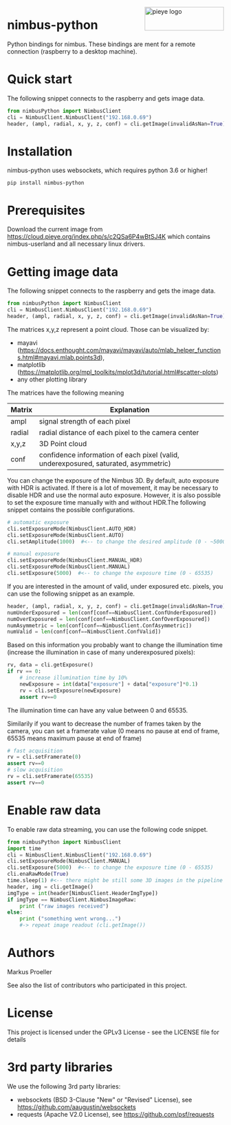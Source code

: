 <img src="./assets/PIEYE_Logo_RGB_POS.png" align="right"
     title="pieye logo" width="184" height="55">

# nimbus-python
Python bindings for nimbus. These bindings are ment for a remote connection (raspberry to a desktop machine).

# Quick start

The following snippet connects to the raspberry and gets image data.

```python
from nimbusPython import NimbusClient
cli = NimbusClient.NimbusClient("192.168.0.69")
header, (ampl, radial, x, y, z, conf) = cli.getImage(invalidAsNan=True)
```

# Installation

nimbus-python uses websockets, which requires python 3.6 or higher!
```
pip install nimbus-python
```

# Prerequisites
Download the current image from https://cloud.pieye.org/index.php/s/c2QSa6P4wBtSJ4K which contains nimbus-userland and all necessary linux drivers.

# Getting image data

The following snippet connects to the raspberry and gets the image data.

```python
from nimbusPython import NimbusClient
cli = NimbusClient.NimbusClient("192.168.0.69")
header, (ampl, radial, x, y, z, conf) = cli.getImage(invalidAsNan=True)
```

The matrices x,y,z represent a point cloud. Those can be visualized by:
- mayavi (https://docs.enthought.com/mayavi/mayavi/auto/mlab_helper_functions.html#mayavi.mlab.points3d),
- matplotlib (https://matplotlib.org/mpl_toolkits/mplot3d/tutorial.html#scatter-plots)
- any other plotting library

The matrices have the following meaning

| Matrix  |  Explanation  |
| ------- | ------------- |
| ampl    | signal strength of each pixel |
| radial  | radial distance of each pixel to the camera center |
| x,y,z   | 3D Point cloud |
| conf    | confidence information of each pixel (valid, underexposured, saturated, asymmetric) |

You can change the exposure of the Nimbus 3D. By default,  auto exposure with HDR is activated. If there is a lot of movement, it may be necessary to disable HDR and use the normal auto exposure. However, it is also possible to set the exposure time manually with and without HDR.The following snippet contains the possible configurations.

```python
# automatic exposure 
cli.setExposureMode(NimbusClient.AUTO_HDR)
cli.setExposureMode(NimbusClient.AUTO)
cli.setAmplitude(1000)  #<-- to change the desired amplitude (0 - ~5000)

# manual exposure 
cli.setExposureMode(NimbusClient.MANUAL_HDR)
cli.setExposureMode(NimbusClient.MANUAL)
cli.setExposure(5000)  #<-- to change the exposure time (0 - 65535)
```

If you are interested in the amount of valid, under exposured etc. pixels, you can use the following snippet as an example.

```python
header, (ampl, radial, x, y, z, conf) = cli.getImage(invalidAsNan=True)
numUnderExposured = len(conf[conf==NimbusClient.ConfUnderExposured])
numOverExposured = len(conf[conf==NimbusClient.ConfOverExposured])
numAsymmetric = len(conf[conf==NimbusClient.ConfAsymmetric])
numValid = len(conf[conf==NimbusClient.ConfValid])
```

Based on this information you probably want to change the illumination time (increase the illumination in case of many underexposured pixels):

```python
rv, data = cli.getExposure()
if rv == 0:
    # increase illumination time by 10%
    newExposure = int(data["exposure"] + data["exposure"]*0.1)
    rv = cli.setExposure(newExposure)
    assert rv==0
```

The illumination time can have any value between 0 and 65535.

Similarily if you want to decrease the number of frames taken by the camera, you can set a framerate value (0 means no pause at end of frame, 65535 means maximum pause at end of frame)
```python
# fast acquisition
rv = cli.setFramerate(0)
assert rv==0
# slow acquisition
rv = cli.setFramerate(65535)
assert rv==0
```

# Enable raw data

To enable raw data streaming, you can use the following code snippet.
```python
from nimbusPython import NimbusClient
import time
cli = NimbusClient.NimbusClient("192.168.0.69")
cli.setExposureMode(NimbusClient.MANUAL)
cli.setExposure(5000)  #<-- to change the exposure time (0 - 65535)
cli.enaRawMode(True)
time.sleep(1) #<-- there might be still some 3D images in the pipeline
header, img = cli.getImage()
imgType = int(header[NimbusClient.HeaderImgType])
if imgType == NimbusClient.NimbusImageRaw:
    print ("raw images received")
else:
    print ("something went wrong...")
    #-> repeat image readout (cli.getImage())
```


# Authors
Markus Proeller

See also the list of contributors who participated in this project.

# License
This project is licensed under the GPLv3 License - see the LICENSE file for details

# 3rd party libraries
We use the following 3rd party libraries:
 
- websockets (BSD 3-Clause "New" or "Revised" License), see https://github.com/aaugustin/websockets
- requests (Apache V2.0 License), see https://github.com/psf/requests
